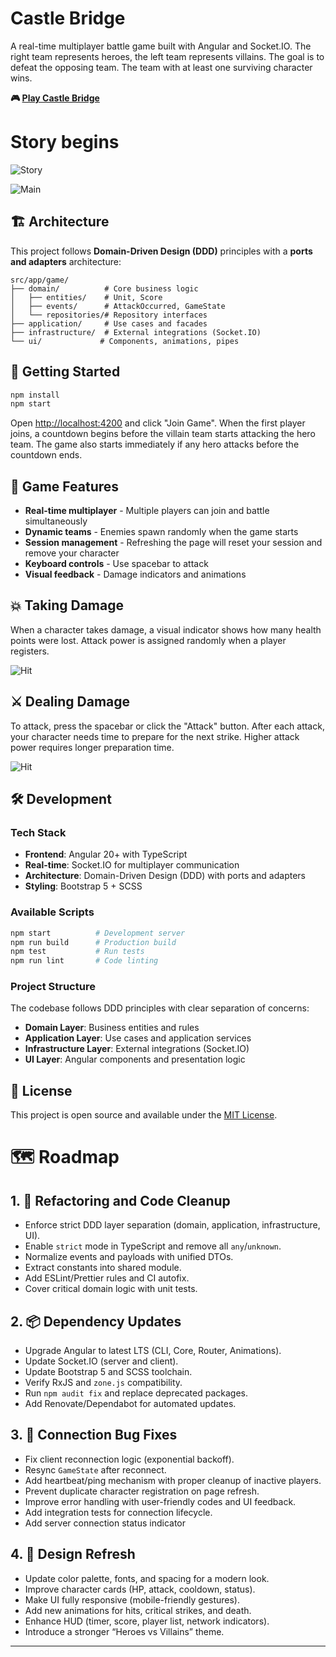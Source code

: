 # Castle Bridge

A real-time multiplayer battle game built with Angular and Socket.IO. The right team represents heroes, the left team represents villains. The goal is to defeat the opposing team. The team with at least one surviving character wins.

**🎮 [Play Castle Bridge](https://castle-bridge.cfv3.org/)**


# Story begins
![Story](docs/images/story.png)

![Main](docs/images/img1.png)

## 🏗️ Architecture

This project follows **Domain-Driven Design (DDD)** principles with a **ports and adapters** architecture:

```
src/app/game/
├── domain/          # Core business logic
│   ├── entities/    # Unit, Score
│   ├── events/      # AttackOccurred, GameState
│   └── repositories/# Repository interfaces
├── application/     # Use cases and facades
├── infrastructure/  # External integrations (Socket.IO)
└── ui/             # Components, animations, pipes
```

## 🚀 Getting Started

```bash
npm install
npm start
```

Open [http://localhost:4200](http://localhost:4200) and click "Join Game". When the first player joins, a countdown begins before the villain team starts attacking the hero team. The game also starts immediately if any hero attacks before the countdown ends.

## 🎯 Game Features

- **Real-time multiplayer** - Multiple players can join and battle simultaneously
- **Dynamic teams** - Enemies spawn randomly when the game starts
- **Session management** - Refreshing the page will reset your session and remove your character
- **Keyboard controls** - Use spacebar to attack
- **Visual feedback** - Damage indicators and animations

## 💥 Taking Damage

When a character takes damage, a visual indicator shows how many health points were lost. Attack power is assigned randomly when a player registers.

![Hit](docs/images/img2.png)

## ⚔️ Dealing Damage

To attack, press the spacebar or click the "Attack" button. After each attack, your character needs time to prepare for the next strike. Higher attack power requires longer preparation time.

![Hit](docs/images/img3.png)

## 🛠️ Development

### Tech Stack
- **Frontend**: Angular 20+ with TypeScript
- **Real-time**: Socket.IO for multiplayer communication
- **Architecture**: Domain-Driven Design (DDD) with ports and adapters
- **Styling**: Bootstrap 5 + SCSS

### Available Scripts
```bash
npm start          # Development server
npm run build      # Production build
npm test           # Run tests
npm run lint       # Code linting
```

### Project Structure
The codebase follows DDD principles with clear separation of concerns:
- **Domain Layer**: Business entities and rules
- **Application Layer**: Use cases and application services
- **Infrastructure Layer**: External integrations (Socket.IO)
- **UI Layer**: Angular components and presentation logic

## 📝 License

This project is open source and available under the [MIT License](LICENSE).

# 🗺️ Roadmap

## 1. 🧹 Refactoring and Code Cleanup
- Enforce strict DDD layer separation (domain, application, infrastructure, UI).
- Enable `strict` mode in TypeScript and remove all `any`/`unknown`.
- Normalize events and payloads with unified DTOs.
- Extract constants into shared module.
- Add ESLint/Prettier rules and CI autofix.
- Cover critical domain logic with unit tests.

## 2. 📦 Dependency Updates
- Upgrade Angular to latest LTS (CLI, Core, Router, Animations).
- Update Socket.IO (server and client).
- Update Bootstrap 5 and SCSS toolchain.
- Verify RxJS and `zone.js` compatibility.
- Run `npm audit fix` and replace deprecated packages.
- Add Renovate/Dependabot for automated updates.

## 3. 🐞 Connection Bug Fixes
- Fix client reconnection logic (exponential backoff).
- Resync `GameState` after reconnect.
- Add heartbeat/ping mechanism with proper cleanup of inactive players.
- Prevent duplicate character registration on page refresh.
- Improve error handling with user-friendly codes and UI feedback.
- Add integration tests for connection lifecycle.
- Add server connection status indicator

## 4. 🎨 Design Refresh
- Update color palette, fonts, and spacing for a modern look.
- Improve character cards (HP, attack, cooldown, status).
- Make UI fully responsive (mobile-friendly gestures).
- Add new animations for hits, critical strikes, and death.
- Enhance HUD (timer, score, player list, network indicators).
- Introduce a stronger “Heroes vs Villains” theme.

---
